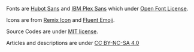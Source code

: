 Fonts are [Hubot Sans](https://github.com/github/hubot-sans) and [IBM Plex Sans](https://fonts.google.com/specimen/IBM+Plex+Sans) which under [Open Font License](https://scripts.sil.org/cms/scripts/page.php?site_id=nrsi&id=OFL).

Icons are from [Remix Icon](https://github.com/Remix-Design/RemixIcon) and [Fluent Emoji](https://github.com/microsoft/fluentui-emoji).

Source Codes are under [MIT license](https://github.com/aimen08/solid-portfolio/blob/main/LICENSE).

Articles and descriptions are under [CC BY-NC-SA 4.0](https://creativecommons.org/licenses/by-nc-sa/4.0/legalcode)
